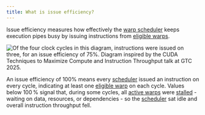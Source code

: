 ```yaml
---
title: What is issue efficiency?
---
```


Issue efficiency measures how effectively the [warp scheduler](/gpu-glossary/device-hardware/warp-scheduler) keeps execution pipes busy by issuing instructions from [eligible warps](/gpu-glossary/perf/FIXME).

![Of the four clock cycles in this diagram, instructions were issued on three, for an issue efficiency of 75%. Diagram inspired by the [CUDA Techniques to Maximize Compute and Instruction Throughput](https://www.nvidia.com/en-us/on-demand/session/gtc25-s72685/) talk at GTC 2025.
](GPU%20Performance%20Glossary%202251e7f1694980bd93e4f67a75c6e489/terminal-cycles(2)%203.png)

An issue efficiency of 100% means every [scheduler](/gpu-glossary/device-hardware/warp-scheduler) issued an instruction on every cycle, indicating at least one [eligible warp](/gpu-glossary/perf/FIXME) on each cycle. Values below 100 % signal that, during some cycles, all [active warps](/gpu-glossary/perf/FIXME) were [stalled](/gpu-glossary/perf/FIXME) - waiting on data, resources, or dependencies - so the [scheduler](/gpu-glossary/device-hardware/warp-scheduler) sat idle and overall instruction throughput fell.
